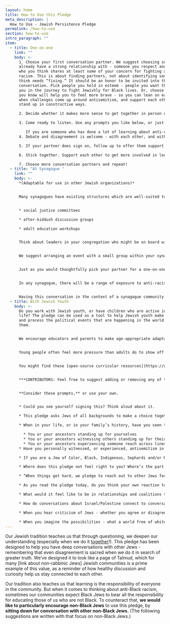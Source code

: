 ```yaml
---
layout: home
title: How to Use this Pledge
meta_description: |
  How to Use - Jewish Persistence Pledge
permalink: /how-to-use
section: how-to-use
intro_paragraph: ""
item:
  - title: One-on-one
    link: ""
    body: >-
      1. Choose your first conversation partner. We suggest choosing someone you
      already have a strong relationship with - someone you respect and trust,
      who you think shares at least some of your concern for fighting anti-Black
      racism. This is about finding partners, not about identifying someone you
      think needs “fixing.” It should be an honor to be invited into this
      conversation. Pick people you hold in esteem - people you want there with
      you in the journey to fight Jewishly for Black lives. Or, choose someone
      you know will help you to feel more brave - so you can lean on each other
      when challenges come up around antisemitism, and support each other to
      stand up in constructive ways.

      2. Decide whether it makes more sense to get together in person or online, keeping in mind health and safety. Arrange for each of you to have your own interactive copy of the pledge, so you can each note your own thoughts on it. Here’s a version you can print out, or one which can be filled in onscreen. \[add links later]

      3. Come ready to listen. Use any prompts you like below, or just talk. When you encounter differences, remember that the goal is not to defeat each other’s arguments, but to build toward being each other’s partners. Be open to being surprised by the insights your partner has, even if there are perspectives you don’t share. Share from your own personal experience.

         If you are someone who has done a lot of learning about anti-racism, and you are meeting with a partner who has done less, resist falling into any habits of talking down to them and try to set aside anxieties or preoccupations you might feel about correcting them. Especially listen to experiences your partner may have had with antisemitism, or incidents they suspected were antisemitism. When our concerns and painful experiences are taken seriously, it becomes easier to grow and experiment with new ways of doing things.
      4. Debate and disagreement is welcome - with each other, and with the text. Use your interactive copy of the pledge to make notes about parts that move you as well as parts you don’t connect with. Know that **the goal of this conversation is not to get your partner to sign.** It’s to use the question, “Could you see yourself signing this?” as an entry point into the deeper conversations our community needs to have about antisemitism, anti-Blackness, and our future.

      5. If your partner does sign on, follow up to offer them support. For non-Black Jews, signing the pledge includes committing to new conversations with others (see “We will bring our people with us.”). Reach out to your partner to ask if they’ve had a chance to schedule a conversation of their own. If not, ask them if anything is holding them back or makes it feel challenging. Would they like to talk through their hesitations with you? Would it help them to role-play, or to think aloud with you about how to approach the people they’re thinking of?

      6. Stick together. Support each other to get more involved in local BLM work and related projects. Encourage each other to build and deepen relationships with non-Jews in this work. When concerns about antisemitism arise in your community or in this movement, help each other to think through the best possible ways to respond. If you notice that local Jewish communal responses to these concerns seem ill-conceived, help each other to play leading roles in redirecting the community toward constructive action.

      7. Choose more conversation partners and repeat!
  - title: "At Synagogue "
    link: ""
    body: >-
      *(Adaptable for use in other Jewish organizations)*


      Many synagogues have existing structures which are well-suited to a discussion about the Jewish Persistence pledge. Any of these could offer great opportunities:


      * social justice committees

      * after-kiddush discussion groups

      * adult education workshops


      Think about leaders in your congregation who might be on board with helping these conversations to happen. Would your rabbi, cantor, congregation president or educator find the pledge useful and interesting? Supportive leadership makes a big difference in building interest among congregants.


      We suggest arranging an event with a small group within your synagogue, rather than a synagogue-wide conversation. From there, you can break the gathering down into more personal conversations. During the pandemic, while most synagogues are not meeting in person, many are continuing to hold online discussion groups. When using Zoom for a group event, the breakout room feature can be used to assign one-on-one partners to each other for more in-depth conversation in pairs.


      Just as you would thoughtfully pick your partner for a one-on-one pledge conversation, think intentionally about who in your synagogue would be a good partner for this work. Who shares at least some of your commitment to fighting anti-Black racism? Think about building these conversations from the inside out -- for instance, start first among folks in your congregation who are most likely to support the pledge. When that group has had a successful experience with the pledge, the participants may be interested in helping to plan a larger conversation. You might ask each of these original participants, if they are comfortable, to volunteer as one of the facilitators for the small breakout group conversations in the next round of pledge discussion.


      In any synagogue, there will be a range of exposure to anti-racist educational concepts, and a range of perspectives about the Movement for Black Lives. Encourage respectful disagreement and debate, but consider setting some ground rules at the beginning to ensure a productive discussion.


      Having this conversation in the context of a synagogue community gives us an opportunity to incorporate Jewish texts that speak to a commitment to anti-racism into the discussion.
  - title: With Jewish Youth
    body: >-
      Do you work with Jewish youth, or have children who are active in Jewish
      life? The pledge can be used as a tool to help Jewish youth make sense of
      and process the political events that are happening in the world around
      them.


      We encourage educators and parents to make age-appropriate adaptations to the general prompts below and the “one-on-one” format above, for use with your students. Tell us about your experience and share your suggestions with us.


      Young people often feel more pressure than adults do to show off socially-approved opinions in front of their peers. Consider giving young people who are examining the pledge for the first time some time to reflect quietly to themselves, as well to discuss their reactions aloud. Encourage them to use their page in whatever way helps them to think - whether moving their bodies as they read/listen, making notes in the open spaces, circling parts that matter most to them, or just doodling.


      You might find these [open-source curricular resources](https://drive.google.com/drive/folders/1LGslwJwhXvpVnDgw0uC-n794l6EGzpuH?usp=sharing) useful. They have been created by educators to support learning about Black Lives Matter from early childhood settings through the teen years. We encourage combining these materials with Jewish teachings as offerings to your students and families.


      ***CONTRIBUTORS: Feel free to suggest adding or removing any of these questions, as well as any improvements you’d like to see. Note: While we are specifically asking non-Black Jews specifically to take on these conversations, some events may take place in multiracial congregational or youth settings which include Black Jews, so we do want to arrive at prompts that speak to a wide variety of Jews.***


      **Consider these prompts,** or use your own.


      * Could you see yourself signing this? Think aloud about it. 

      * This pledge asks Jews of all backgrounds to make a choice together to stay in the fight for Black lives. What does it feel like to commit to something fully - to decide that you are not going to give yourself the option of walking away

      * When in your life, or in your family’s history, have you seen the following?

        * You or your ancestors standing up for yourselves
        * You or your ancestors witnessing others standing up for their own dignity
        * You or your ancestors experiencing someone reach across lines of difference to stand up in support of you
      * Have you personally witnessed, or experienced, antisemitism in a movement that you care about? Or from a group of people you care about? What was it like

      * If you are a Jew of Color, Black, Indigenous, Sephardi and/or Mizrahi, how does this part of your personal experience or your family’s experience influence questions shape discussions of anti-Blackness and antisemitism for you?

      * Where does this pledge not feel right to you? Where’s the part that makes you think to yourself, “I would sign this, if only I could change this part of it”? Or, “I could have done this better!” What would you rewrite in your own personal version of the pledge? (Feel free to actually make those changes to your copy - then notice how it feels to read your version.

      * “When things get hard, we pledge to reach out to other Jews for strength, for creative solutions, and to support each other to stay in the movement.” What might this outreach look like? Who are friends, coworkers, loved ones, or teachers you could imagine reaching out to about antisemitism and the importance of staying in the movement for Black lives?

      * As you read the pledge today, do you think your own reaction to it differs from how your parents or grandparents might have reacted to it? In what ways? Why do you think these ideas might have landed differently for different generations in your family?

      * What would it feel like to be in relationships and coalitions that can withstand moments of tension and hurt? What kind of tools, practices, and qualities would those relationships require?

      * How do conversations about Israel/Palestine connect to conversations about antisemitism, in our Jewish communities or our movements? Are you satisfied by those conversations? Why or why not? What do you wish were a part of these discussions?

      * When you hear criticism of Jews - whether you agree or disagree with the criticism - what feelings come up for you?

      * When you imagine the possibilities - what a world free of white supremacy and antisemitism would be like - what do you picture? How does it feel to imagine being there? Use whatever senses you have access to to picture being in this world. What colors and textures does this world have? What does it sound like? How do you imagine your body feeling?
---
```

Our Jewish tradition teaches us that through questioning, we deepen our understanding (especially when we do it [together](https://www.myjewishlearning.com/article/havruta-learning-in-pairs/)!). This pledge has been designed to help you have deep conversations with other Jews - remembering that even disagreement is sacred when we do it in search of greater truth. We’ve designed it to look like a page of Talmud, which for many \[link about non-rabbinic Jews] Jewish communities is a prime example of this value, as a reminder of how healthy discussion and curiosity help us stay connected to each other.

Our tradition also teaches us that learning is the responsibility of everyone in the community. But when it comes to thinking about anti-Black racism, sometimes our communities expect Black Jews to bear all the responsibility for educating those of us who are not Black. To counteract that, **we would like to particularly encourage non-Black Jews** to use this pledge, by **sitting down for conversation with other non-Black Jews.** (The following suggestions are written with that focus on non-Black Jews.)